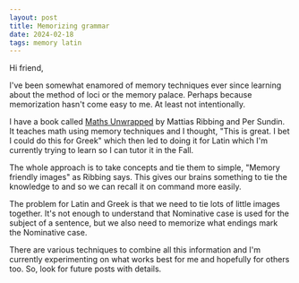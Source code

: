 ```yaml
---
layout: post
title: Memorizing grammar
date: 2024-02-18
tags: memory latin 
---
```


Hi friend,

I've been somewhat enamored of memory techniques ever since learning about the method of loci or the memory palace. Perhaps because memorization hasn't come easy to me. At least not intentionally. 

I have a book called [Maths Unwrapped](https://www.amazon.com/Maths-Unwrapped-Mattias-Ribbing/dp/1473696127) by Mattias Ribbing and Per Sundin. It teaches math using memory techniques and I thought, "This is great. I bet I could do this for Greek" which then led to doing it for Latin which I'm currently trying to learn so I can tutor it in the Fall.

The whole approach is to take concepts and tie them to simple, "Memory friendly images" as Ribbing says. This gives our brains something to tie the knowledge to and so we can recall it on command more easily. 

The problem for Latin and Greek is that we need to tie lots of little images together. It's not enough to understand that Nominative case is used for the subject of a sentence, but we also need to memorize what endings mark the Nominative case.

There are various techniques to combine all this information and I'm currently experimenting on what works best for me and hopefully for others too. So, look for future posts with details.



